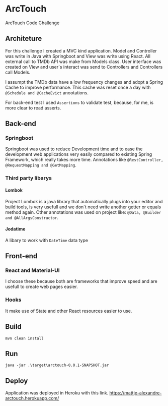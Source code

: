 # ArcTouch
ArcTouch Code Challenge

## Architeture
For this challenge I created a MVC kind application. Model and Controller was write in Java with Springboot and View was write using React. All external call to TMDb API was make from Models class. User interface was created on View and user´s interact was send to Controllers and Controllers call Models.

I assumpt the TMDb data have a low frequency changes and adopt a Spring Cache to improve performance. This cache was reset once a day with ```@Schedule and @CacheEvict``` anootations.

For back-end test I used ```Assertions``` to validate test, because, for me, is more clear to read asserts.

## Back-end
### Springboot
Springboot was used to reduce Development time and to ease the development web applications very easily compared to existing Spring Framework, which really takes more time. Annotations like ```@RestController, @RequestMapping and @GetMapping```.

### 
### Third party libarys
#### Lombok
Project Lombok is a java library that automatically plugs into your editor and build tools, is very usefull and we don´t need write another getter or equals method again. Other annotations was used on project like: ```@Data, @Builder and @AllArgsConstructor```.
#### Jodatime
A libary to work with ```DateTime``` data type

## Front-end
### React and Material-UI
I choose these because both are frameworks that improve speed and are usefull to create web pages easier.
### Hooks
It make use of State and other React resources easier to use.

## Build
```mvn clean install```

## Run
```java -jar .\target\arctouch-0.0.1-SNAPSHOT.jar```

## Deploy
Application was deployed in Heroku with this link. https://mattje-alexandre-arctouch.herokuapp.com/
